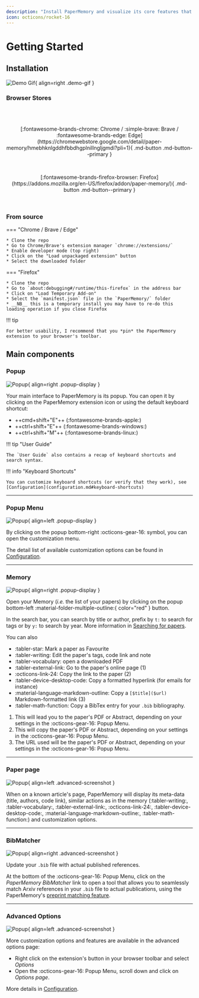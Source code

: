 ```yaml
---
description: "Install PaperMemory and visualize its core features that make your paper management smooth and smart."
icon: octicons/rocket-16
---
```


# Getting Started

## Installation

![Demo Gif](assets/home_slideshow.gif){ align=right .demo-gif }

### Browser Stores

<br>
<br>

<p align="center" markdown>
[:fontawesome-brands-chrome: Chrome / :simple-brave: Brave / :fontawesome-brands-edge: Edge](https://chromewebstore.google.com/detail/paper-memory/hmebhknlgddhfbbdhgplnillngljgmdi?pli=1){ .md-button .md-button--primary }
</p>
<br>
<p align="center" markdown>
  [:fontawesome-brands-firefox-browser: Firefox](https://addons.mozilla.org/en-US/firefox/addon/paper-memory/){ .md-button .md-button--primary }
</p>
<br>

<p style="clear: both;" />

### From source

=== "Chrome / Brave / Edge"

    * Clone the repo
    * Go to Chrome/Brave's extension manager `chrome://extensions/`
    * Enable developer mode (top right)
    * Click on the "Load unpackaged extension" button
    * Select the downloaded folder

=== "Firefox"

    * Clone the repo
    * Go to `about:debugging#/runtime/this-firefox` in the address bar
    * Click on "Load Temporary Add-on"
    * Select the `manifest.json` file in the `PaperMemory/` folder
    * __NB__ this is a temporary install you may have to re-do this loading operation if you close Firefox

!!! tip

    For better usability, I recommend that you *pin* the PaperMemory extension to your browser's toolbar.



## Main components

### Popup


![Popup](assets/popup.png){ align=right .popup-display }

Your main interface to PaperMemory is its popup. You can open it by clicking on the PaperMemory extension icon or using the default keyboard shortcut:

* ++cmd+shift+"E"++ (:fontawesome-brands-apple:)
* ++ctrl+shift+"E"++ (:fontawesome-brands-windows:)
* ++ctrl+shift+"M"++ (:fontawesome-brands-linux:)

!!! tip "User Guide"

    The `User Guide` also contains a recap of keyboard shortcuts and search syntax.

!!! info "Keyboard Shortcuts"

    You can customize keyboard shortcuts (or verify that they work), see [Configuration](configuration.md#keyboard-shortcuts)

<p style="clear: both;" />

---

### Popup Menu

![Popup](assets/menu.png){ align=left .popup-display }

By clicking on the popup bottom-right :octicons-gear-16: symbol, you can open the customization menu.

The detail list of available customization options can be found in [Configuration](./configuration.md#popup-menu).

<p style="clear: both;" />

---

### Memory

![Popup](assets/memory.png){ align=right .popup-display }

Open your Memory (*i.e.* the list of your papers) by clicking on the popup bottom-left :material-folder-multiple-outline:{ color="red" } button.

In the search bar, you can search by title or author, prefix by `t:` to search for tags or by `y:` to search by year. More information in [Searching for papers](features.md#searching).

You can also

<div class="annotate" markdown>

* :tabler-star: Mark a paper as Favourite
* :tabler-writing: Edit the paper's tags, code link and note
* :tabler-vocabulary: open a downloaded PDF
* :tabler-external-link: Go to the paper's online page (1)
* :octicons-link-24: Copy the link to the paper (2)
* :tabler-device-desktop-code: Copy a formatted hyperlink (for emails for instance)
* :material-language-markdown-outline: Copy a `[$title]($url)` Markdown-formatted link (3)
* :tabler-math-function: Copy a BibTex entry for your `.bib` bibliography.

</div>

1.  This will lead you to the paper's PDF or Abstract, depending on your settings in the :octicons-gear-16: Popup Menu.
2.  This will copy the paper's PDF or Abstract, depending on your settings in the :octicons-gear-16: Popup Menu.
3.  The URL used will be the paper's PDF or Abstract, depending on your settings in the :octicons-gear-16: Popup Menu.

<p style="clear: both;" />

---

### Paper page

![Popup](assets/paper.png){ align=left .advanced-screenshot }

When on a known article's page, PaperMemory will display its meta-data (title, authors, code link), similar actions as in the memory (:tabler-writing:, :tabler-vocabulary:, :tabler-external-link:, :octicons-link-24:, :tabler-device-desktop-code:, :material-language-markdown-outline:, :tabler-math-function:) and customization options.

<p style="clear: both;" />

---

### BibMatcher

![Popup](assets/bibMatcher.gif){ align=right .advanced-screenshot }

Update your `.bib` file with actual published references.

At the bottom of the :octicons-gear-16: Popup Menu, click on the *PaperMemory BibMatcher* link to open a tool that allows you to seamlessly match Arxiv references in your `.bib` file to actual publications, using the PaperMemory's [preprint matching feature](features.md#preprint-matching).

<p style="clear: both;" />

---

### Advanced Options

![Popup](assets/advanced.png){ align=left .advanced-screenshot }

More customization options and features are available in the advanced options page:

* Right click on the extension's button in your browser toolbar and select *Options*
* Open the :octicons-gear-16: Popup Menu, scroll down and click on *Options page*.

More details in [Configuration](configuration.md#advanced-options).

<p style="clear: both;" />



